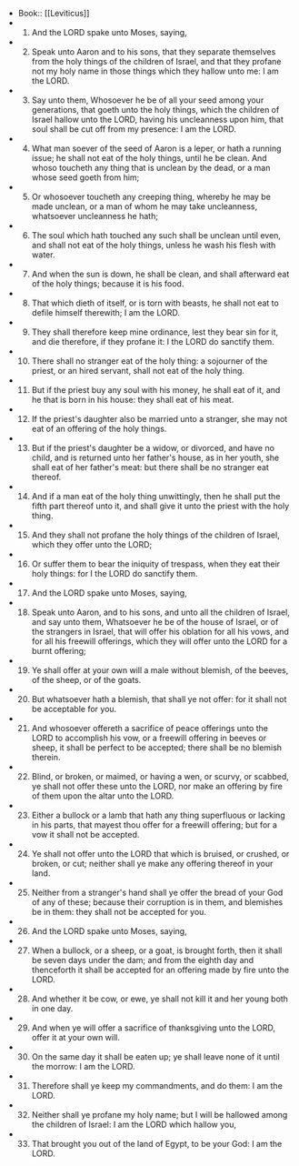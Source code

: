 - Book:: [[Leviticus]]
- 1. And the LORD spake unto Moses, saying,
- 2. Speak unto Aaron and to his sons, that they separate themselves from the holy things of the children of Israel, and that they profane not my holy name in those things which they hallow unto me: I am the LORD.
- 3. Say unto them, Whosoever he be of all your seed among your generations, that goeth unto the holy things, which the children of Israel hallow unto the LORD, having his uncleanness upon him, that soul shall be cut off from my presence: I am the LORD.
- 4. What man soever of the seed of Aaron is a leper, or hath a running issue; he shall not eat of the holy things, until he be clean. And whoso toucheth any thing that is unclean by the dead, or a man whose seed goeth from him;
- 5. Or whosoever toucheth any creeping thing, whereby he may be made unclean, or a man of whom he may take uncleanness, whatsoever uncleanness he hath;
- 6. The soul which hath touched any such shall be unclean until even, and shall not eat of the holy things, unless he wash his flesh with water.
- 7. And when the sun is down, he shall be clean, and shall afterward eat of the holy things; because it is his food.
- 8. That which dieth of itself, or is torn with beasts, he shall not eat to defile himself therewith; I am the LORD.
- 9. They shall therefore keep mine ordinance, lest they bear sin for it, and die therefore, if they profane it: I the LORD do sanctify them.
- 10. There shall no stranger eat of the holy thing: a sojourner of the priest, or an hired servant, shall not eat of the holy thing.
- 11. But if the priest buy any soul with his money, he shall eat of it, and he that is born in his house: they shall eat of his meat.
- 12. If the priest's daughter also be married unto a stranger, she may not eat of an offering of the holy things.
- 13. But if the priest's daughter be a widow, or divorced, and have no child, and is returned unto her father's house, as in her youth, she shall eat of her father's meat: but there shall be no stranger eat thereof.
- 14. And if a man eat of the holy thing unwittingly, then he shall put the fifth part thereof unto it, and shall give it unto the priest with the holy thing.
- 15. And they shall not profane the holy things of the children of Israel, which they offer unto the LORD;
- 16. Or suffer them to bear the iniquity of trespass, when they eat their holy things: for I the LORD do sanctify them.
- 17. And the LORD spake unto Moses, saying,
- 18. Speak unto Aaron, and to his sons, and unto all the children of Israel, and say unto them, Whatsoever he be of the house of Israel, or of the strangers in Israel, that will offer his oblation for all his vows, and for all his freewill offerings, which they will offer unto the LORD for a burnt offering;
- 19. Ye shall offer at your own will a male without blemish, of the beeves, of the sheep, or of the goats.
- 20. But whatsoever hath a blemish, that shall ye not offer: for it shall not be acceptable for you.
- 21. And whosoever offereth a sacrifice of peace offerings unto the LORD to accomplish his vow, or a freewill offering in beeves or sheep, it shall be perfect to be accepted; there shall be no blemish therein.
- 22. Blind, or broken, or maimed, or having a wen, or scurvy, or scabbed, ye shall not offer these unto the LORD, nor make an offering by fire of them upon the altar unto the LORD.
- 23. Either a bullock or a lamb that hath any thing superfluous or lacking in his parts, that mayest thou offer for a freewill offering; but for a vow it shall not be accepted.
- 24. Ye shall not offer unto the LORD that which is bruised, or crushed, or broken, or cut; neither shall ye make any offering thereof in your land.
- 25. Neither from a stranger's hand shall ye offer the bread of your God of any of these; because their corruption is in them, and blemishes be in them: they shall not be accepted for you.
- 26. And the LORD spake unto Moses, saying,
- 27. When a bullock, or a sheep, or a goat, is brought forth, then it shall be seven days under the dam; and from the eighth day and thenceforth it shall be accepted for an offering made by fire unto the LORD.
- 28. And whether it be cow, or ewe, ye shall not kill it and her young both in one day.
- 29. And when ye will offer a sacrifice of thanksgiving unto the LORD, offer it at your own will.
- 30. On the same day it shall be eaten up; ye shall leave none of it until the morrow: I am the LORD.
- 31. Therefore shall ye keep my commandments, and do them: I am the LORD.
- 32. Neither shall ye profane my holy name; but I will be hallowed among the children of Israel: I am the LORD which hallow you,
- 33. That brought you out of the land of Egypt, to be your God: I am the LORD.
